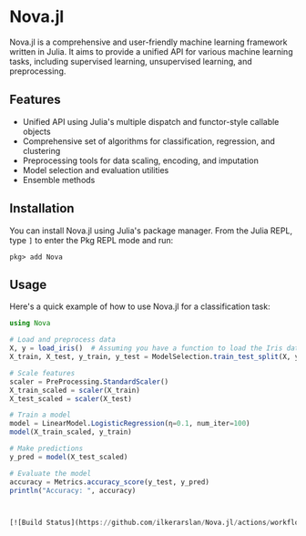 # Nova.jl

Nova.jl is a comprehensive and user-friendly machine learning framework written in Julia. It aims to provide a unified API for various machine learning tasks, including supervised learning, unsupervised learning, and preprocessing.

## Features

- Unified API using Julia's multiple dispatch and functor-style callable objects
- Comprehensive set of algorithms for classification, regression, and clustering
- Preprocessing tools for data scaling, encoding, and imputation
- Model selection and evaluation utilities
- Ensemble methods

## Installation

You can install Nova.jl using Julia's package manager. From the Julia REPL, type `]` to enter the Pkg REPL mode and run:

`pkg> add Nova`

## Usage

Here's a quick example of how to use Nova.jl for a classification task:

```julia
using Nova

# Load and preprocess data
X, y = load_iris()  # Assuming you have a function to load the Iris dataset
X_train, X_test, y_train, y_test = ModelSelection.train_test_split(X, y, test_size=0.2)

# Scale features
scaler = PreProcessing.StandardScaler()
X_train_scaled = scaler(X_train)
X_test_scaled = scaler(X_test)

# Train a model
model = LinearModel.LogisticRegression(η=0.1, num_iter=100)
model(X_train_scaled, y_train)

# Make predictions
y_pred = model(X_test_scaled)

# Evaluate the model
accuracy = Metrics.accuracy_score(y_test, y_pred)
println("Accuracy: ", accuracy)



[![Build Status](https://github.com/ilkerarslan/Nova.jl/actions/workflows/CI.yml/badge.svg?branch=master)](https://github.com/ilkerarslan/Nova.jl/actions/workflows/CI.yml?query=branch%3Amaster)
